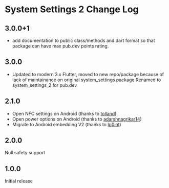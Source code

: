 # System Settings 2 Change Log

## 3.0.0+1

- add documentation to public class/methods and dart format so that package
  can have max pub.dev points rating.

## 3.0.0

- Updated to modern 3.x Flutter, moved to new repo/package because of lack
  of maintainance on original system_settings package
  Renamed to system_settings_2 for pub.dev

## 2.1.0

- Open NFC settings on Android (thanks to [tolland](https://github.com/tolland))
- Open power options on Android (thanks to [adarshnagrikar14](https://github.com/adarshnagrikar14))
- Migrate to Android embedding V2 (thanks to [lp0int](https://github.com/lp0int))

## 2.0.0

Null safety support

## 1.0.0

Initial release
